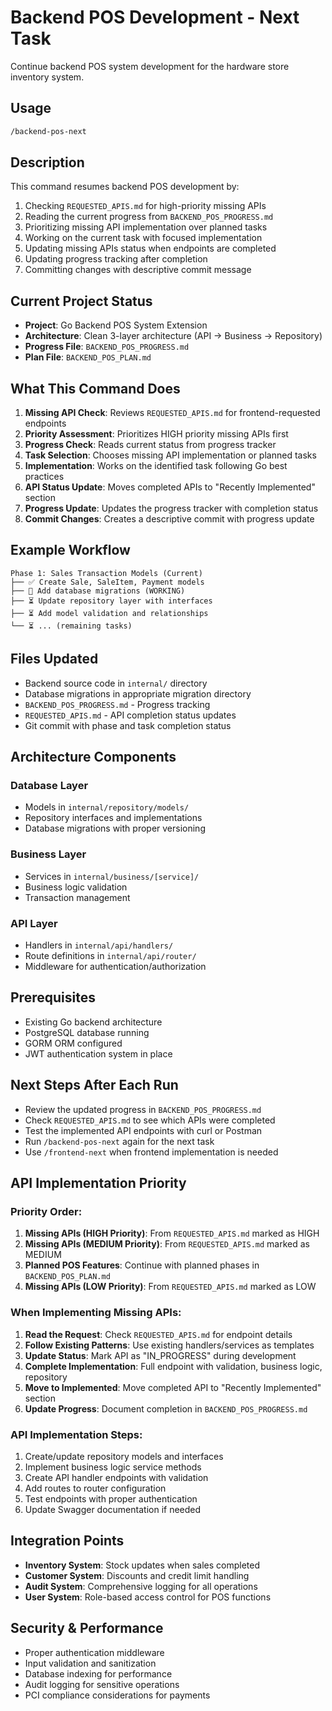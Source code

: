 # Backend POS Development - Next Task

Continue backend POS system development for the hardware store inventory system.

## Usage
```bash
/backend-pos-next
```

## Description
This command resumes backend POS development by:
1. Checking `REQUESTED_APIS.md` for high-priority missing APIs
2. Reading the current progress from `BACKEND_POS_PROGRESS.md`
3. Prioritizing missing API implementation over planned tasks
4. Working on the current task with focused implementation
5. Updating missing APIs status when endpoints are completed
6. Updating progress tracking after completion
7. Committing changes with descriptive commit message

## Current Project Status
- **Project**: Go Backend POS System Extension
- **Architecture**: Clean 3-layer architecture (API → Business → Repository)
- **Progress File**: `BACKEND_POS_PROGRESS.md`
- **Plan File**: `BACKEND_POS_PLAN.md`

## What This Command Does
1. **Missing API Check**: Reviews `REQUESTED_APIS.md` for frontend-requested endpoints
2. **Priority Assessment**: Prioritizes HIGH priority missing APIs first
3. **Progress Check**: Reads current status from progress tracker
4. **Task Selection**: Chooses missing API implementation or planned tasks
5. **Implementation**: Works on the identified task following Go best practices
6. **API Status Update**: Moves completed APIs to "Recently Implemented" section
7. **Progress Update**: Updates the progress tracker with completion status
8. **Commit Changes**: Creates a descriptive commit with progress update

## Example Workflow
```
Phase 1: Sales Transaction Models (Current)
├── ✅ Create Sale, SaleItem, Payment models
├── 🔄 Add database migrations (WORKING)
├── ⏳ Update repository layer with interfaces
├── ⏳ Add model validation and relationships
└── ⏳ ... (remaining tasks)
```

## Files Updated
- Backend source code in `internal/` directory
- Database migrations in appropriate migration directory
- `BACKEND_POS_PROGRESS.md` - Progress tracking
- `REQUESTED_APIS.md` - API completion status updates
- Git commit with phase and task completion status

## Architecture Components

### Database Layer
- Models in `internal/repository/models/`
- Repository interfaces and implementations
- Database migrations with proper versioning

### Business Layer
- Services in `internal/business/[service]/`
- Business logic validation
- Transaction management

### API Layer  
- Handlers in `internal/api/handlers/`
- Route definitions in `internal/api/router/`
- Middleware for authentication/authorization

## Prerequisites
- Existing Go backend architecture
- PostgreSQL database running
- GORM ORM configured
- JWT authentication system in place

## Next Steps After Each Run
- Review the updated progress in `BACKEND_POS_PROGRESS.md`
- Check `REQUESTED_APIS.md` to see which APIs were completed
- Test the implemented API endpoints with curl or Postman
- Run `/backend-pos-next` again for the next task
- Use `/frontend-next` when frontend implementation is needed

## API Implementation Priority

### Priority Order:
1. **Missing APIs (HIGH Priority)**: From `REQUESTED_APIS.md` marked as HIGH
2. **Missing APIs (MEDIUM Priority)**: From `REQUESTED_APIS.md` marked as MEDIUM  
3. **Planned POS Features**: Continue with planned phases in `BACKEND_POS_PLAN.md`
4. **Missing APIs (LOW Priority)**: From `REQUESTED_APIS.md` marked as LOW

### When Implementing Missing APIs:
1. **Read the Request**: Check `REQUESTED_APIS.md` for endpoint details
2. **Follow Existing Patterns**: Use existing handlers/services as templates
3. **Update Status**: Mark API as "IN_PROGRESS" during development
4. **Complete Implementation**: Full endpoint with validation, business logic, repository
5. **Move to Implemented**: Move completed API to "Recently Implemented" section
6. **Update Progress**: Document completion in `BACKEND_POS_PROGRESS.md`

### API Implementation Steps:
1. Create/update repository models and interfaces
2. Implement business logic service methods
3. Create API handler endpoints with validation
4. Add routes to router configuration
5. Test endpoints with proper authentication
6. Update Swagger documentation if needed

## Integration Points
- **Inventory System**: Stock updates when sales completed
- **Customer System**: Discounts and credit limit handling
- **Audit System**: Comprehensive logging for all operations
- **User System**: Role-based access control for POS functions

## Security & Performance
- Proper authentication middleware
- Input validation and sanitization  
- Database indexing for performance
- Audit logging for sensitive operations
- PCI compliance considerations for payments